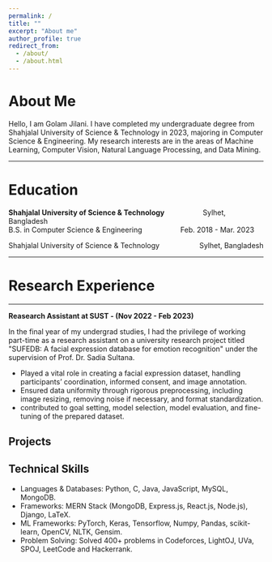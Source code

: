 ```yaml
---
permalink: /
title: ""
excerpt: "About me"
author_profile: true
redirect_from: 
  - /about/
  - /about.html
---
```

# About Me

Hello, I am Golam Jilani. I have completed my undergraduate degree from Shahjalal University of Science & Technology in 2023, majoring in Computer Science & Engineering. My research interests are in the areas of Machine Learning, Computer Vision, Natural Language Processing, and Data Mining.

----------------------------------------------------------------------------------------------------------
# Education

**Shahjalal University of Science & Technology** &emsp; &emsp; &emsp; &emsp;   Sylhet, Bangladesh        <br/>
B.S. in Computer Science & Engineering      &emsp; &emsp; &emsp; &emsp;        Feb. 2018 - Mar. 2023

<div style="display: flex; justify-content: space-between;">
    <div>Shahjalal University of Science & Technology</div>
    <div>Sylhet, Bangladesh</div>
</div>

--------------------------------------------------------------------------------------------------
# Research Experience
-----------
**Reasearch Assistant at SUST - (Nov 2022 - Feb 2023)**

In the final year of my undergrad studies, I had the privilege of working part-time as a research assistant on a university research project titled "SUFEDB: A facial expression database for emotion recognition" under the supervision of Prof. Dr. Sadia Sultana.

* Played a vital role in creating a facial expression dataset, handling participants’ coordination, informed consent, and image annotation.
* Ensured data uniformity through rigorous preprocessing, including image resizing, removing noise if necessary, and format standardization.
* contributed to goal setting, model selection, model evaluation, and fine-tuning of the prepared dataset.

  
Projects
------


Technical Skills
------
* Languages & Databases: Python, C, Java, JavaScript, MySQL, MongoDB.
* Frameworks: MERN Stack (MongoDB, Express.js, React.js, Node.js), Django, LaTeX.
* ML Frameworks: PyTorch, Keras, Tensorflow, Numpy, Pandas, scikit-learn, OpenCV, NLTK, Gensim.
* Problem Solving: Solved 400+ problems in Codeforces, LightOJ, UVa, SPOJ, LeetCode and Hackerrank.





